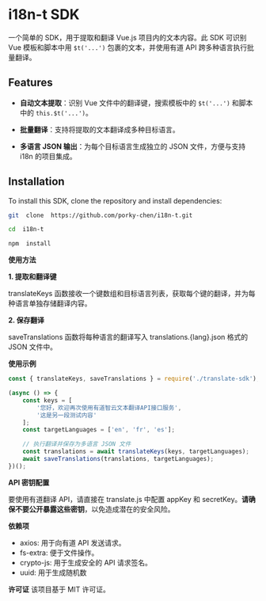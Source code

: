 
# i18n-t SDK

  

一个简单的 SDK，用于提取和翻译 Vue.js 项目内的文本内容。此 SDK 可识别 Vue 模板和脚本中用 `$t('...')` 包裹的文本，并使用有道 API 跨多种语言执行批量翻译。

## Features

  

- **自动文本提取**：识别 Vue 文件中的翻译键，搜索模板中的 `$t('...')` 和脚本中的 `this.$t('...')`。

- **批量翻译**：支持将提取的文本翻译成多种目标语言。

- **多语言 JSON 输出**：为每个目标语言生成独立的 JSON 文件，方便与支持 i18n 的项目集成。

  

## Installation

  

To install this SDK, clone the repository and install dependencies:

  

```bash
git  clone  https://github.com/porky-chen/i18n-t.git

cd  i18n-t

npm  install
```

**使用方法**

**1. 提取和翻译键**

translateKeys 函数接收一个键数组和目标语言列表，获取每个键的翻译，并为每种语言单独存储翻译内容。

**2. 保存翻译**

saveTranslations 函数将每种语言的翻译写入 translations.{lang}.json 格式的 JSON 文件中。

**使用示例**
```javascript
const { translateKeys, saveTranslations } = require('./translate-sdk');

(async () => {
    const keys = [
        '您好，欢迎再次使用有道智云文本翻译API接口服务',
        '这是另一段测试内容'
    ];
    const targetLanguages = ['en', 'fr', 'es'];

    // 执行翻译并保存为多语言 JSON 文件
    const translations = await translateKeys(keys, targetLanguages);
    await saveTranslations(translations, targetLanguages);
})();
```

**API 密钥配置**

要使用有道翻译 API，请直接在 translate.js 中配置 appKey 和 secretKey。**请确保不要公开暴露这些密钥**，以免造成潜在的安全风险。

**依赖项**

 - axios: 用于向有道 API 发送请求。
 - fs-extra: 便于文件操作。
 - crypto-js: 用于生成安全的 API 请求签名。
 - uuid: 用于生成随机数

**许可证**
该项目基于 MIT 许可证。